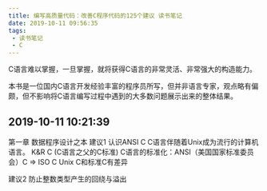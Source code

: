 ```yaml
---
title: 编写高质量代码：改善C程序代码的125个建议 读书笔记
date: 2019-10-11 09:56:35
tags:
 - 读书笔记
 - C
---
```

C语言难以掌握，一旦掌握，就将获得C语言的非常灵活、非常强大的构造能力。
<!-- more -->
本书是一位国内C语言开发经验丰富的程序员所写，但并非语言专家，观点略有偏颇，但不影响将C语言编写过程中遇到的大多数问题展示出来的整体结果。
## 2019-10-11 10:21:39
第一章 数据程序设计之本
建议1 认识ANSI C
C语言伴随着Unix成为流行的计算机语言。
K&R C (C语言之父的C标准)
C语言的标准化：ANSI（美国国家标准委员会）C => ISO C
Unix C和标准C有差异

建议2 防止整数类型产生的回绕与溢出

